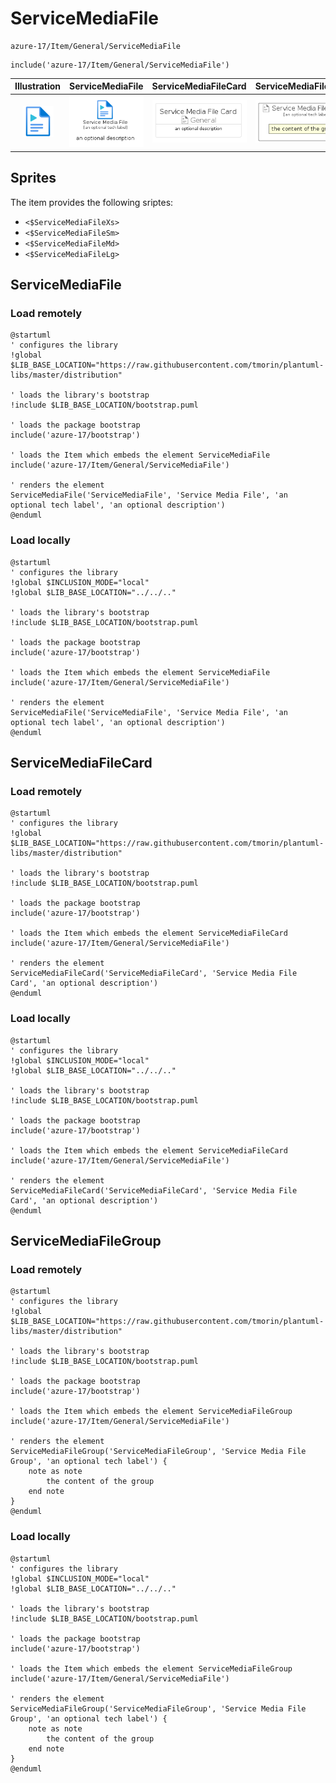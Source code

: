 # ServiceMediaFile


```text
azure-17/Item/General/ServiceMediaFile
```

```text
include('azure-17/Item/General/ServiceMediaFile')
```



| Illustration | ServiceMediaFile | ServiceMediaFileCard | ServiceMediaFileGroup |
| :---: | :---: | :---: | :---: |
| ![illustration for Illustration](../../../azure-17/Item/General/ServiceMediaFile.png) | ![illustration for ServiceMediaFile](../../../azure-17/Item/General/ServiceMediaFile.Local.png) | ![illustration for ServiceMediaFileCard](../../../azure-17/Item/General/ServiceMediaFileCard.Local.png) | ![illustration for ServiceMediaFileGroup](../../../azure-17/Item/General/ServiceMediaFileGroup.Local.png) |



## Sprites
The item provides the following sriptes:

- `<$ServiceMediaFileXs>`
- `<$ServiceMediaFileSm>`
- `<$ServiceMediaFileMd>`
- `<$ServiceMediaFileLg>`





## ServiceMediaFile

### Load remotely
```plantuml
@startuml
' configures the library
!global $LIB_BASE_LOCATION="https://raw.githubusercontent.com/tmorin/plantuml-libs/master/distribution"

' loads the library's bootstrap
!include $LIB_BASE_LOCATION/bootstrap.puml

' loads the package bootstrap
include('azure-17/bootstrap')

' loads the Item which embeds the element ServiceMediaFile
include('azure-17/Item/General/ServiceMediaFile')

' renders the element
ServiceMediaFile('ServiceMediaFile', 'Service Media File', 'an optional tech label', 'an optional description')
@enduml
```

### Load locally
```plantuml
@startuml
' configures the library
!global $INCLUSION_MODE="local"
!global $LIB_BASE_LOCATION="../../.."

' loads the library's bootstrap
!include $LIB_BASE_LOCATION/bootstrap.puml

' loads the package bootstrap
include('azure-17/bootstrap')

' loads the Item which embeds the element ServiceMediaFile
include('azure-17/Item/General/ServiceMediaFile')

' renders the element
ServiceMediaFile('ServiceMediaFile', 'Service Media File', 'an optional tech label', 'an optional description')
@enduml
```

## ServiceMediaFileCard

### Load remotely
```plantuml
@startuml
' configures the library
!global $LIB_BASE_LOCATION="https://raw.githubusercontent.com/tmorin/plantuml-libs/master/distribution"

' loads the library's bootstrap
!include $LIB_BASE_LOCATION/bootstrap.puml

' loads the package bootstrap
include('azure-17/bootstrap')

' loads the Item which embeds the element ServiceMediaFileCard
include('azure-17/Item/General/ServiceMediaFile')

' renders the element
ServiceMediaFileCard('ServiceMediaFileCard', 'Service Media File Card', 'an optional description')
@enduml
```

### Load locally
```plantuml
@startuml
' configures the library
!global $INCLUSION_MODE="local"
!global $LIB_BASE_LOCATION="../../.."

' loads the library's bootstrap
!include $LIB_BASE_LOCATION/bootstrap.puml

' loads the package bootstrap
include('azure-17/bootstrap')

' loads the Item which embeds the element ServiceMediaFileCard
include('azure-17/Item/General/ServiceMediaFile')

' renders the element
ServiceMediaFileCard('ServiceMediaFileCard', 'Service Media File Card', 'an optional description')
@enduml
```

## ServiceMediaFileGroup

### Load remotely
```plantuml
@startuml
' configures the library
!global $LIB_BASE_LOCATION="https://raw.githubusercontent.com/tmorin/plantuml-libs/master/distribution"

' loads the library's bootstrap
!include $LIB_BASE_LOCATION/bootstrap.puml

' loads the package bootstrap
include('azure-17/bootstrap')

' loads the Item which embeds the element ServiceMediaFileGroup
include('azure-17/Item/General/ServiceMediaFile')

' renders the element
ServiceMediaFileGroup('ServiceMediaFileGroup', 'Service Media File Group', 'an optional tech label') {
    note as note
        the content of the group
    end note
}
@enduml
```

### Load locally
```plantuml
@startuml
' configures the library
!global $INCLUSION_MODE="local"
!global $LIB_BASE_LOCATION="../../.."

' loads the library's bootstrap
!include $LIB_BASE_LOCATION/bootstrap.puml

' loads the package bootstrap
include('azure-17/bootstrap')

' loads the Item which embeds the element ServiceMediaFileGroup
include('azure-17/Item/General/ServiceMediaFile')

' renders the element
ServiceMediaFileGroup('ServiceMediaFileGroup', 'Service Media File Group', 'an optional tech label') {
    note as note
        the content of the group
    end note
}
@enduml
```


